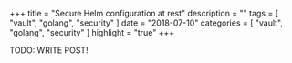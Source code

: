 +++
title = "Secure Helm configuration at rest"
description = ""
tags = [
  "vault",
  "golang",
  "security"
]
date = "2018-07-10"
categories = [
    "vault",
    "golang",
    "security"
]
highlight = "true"
+++

TODO: WRITE POST!
